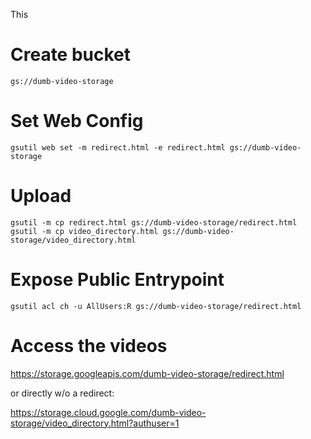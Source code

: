This 

# Create bucket 
`gs://dumb-video-storage`

# Set Web Config
```
gsutil web set -m redirect.html -e redirect.html gs://dumb-video-storage
```

# Upload
```
gsutil -m cp redirect.html gs://dumb-video-storage/redirect.html
gsutil -m cp video_directory.html gs://dumb-video-storage/video_directory.html
```

# Expose Public Entrypoint
```
gsutil acl ch -u AllUsers:R gs://dumb-video-storage/redirect.html
```

# Access the videos
https://storage.googleapis.com/dumb-video-storage/redirect.html

or directly w/o a redirect:

https://storage.cloud.google.com/dumb-video-storage/video_directory.html?authuser=1

